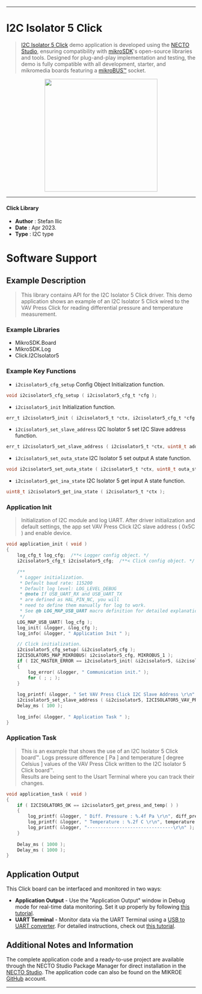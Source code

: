 
---
# I2C Isolator 5 Click

> [I2C Isolator 5 Click](https://www.mikroe.com/?pid_product=MIKROE-5725) demo application is developed using
the [NECTO Studio](https://www.mikroe.com/necto), ensuring compatibility with [mikroSDK](https://www.mikroe.com/mikrosdk)'s
open-source libraries and tools. Designed for plug-and-play implementation and testing, the demo is fully compatible with
all development, starter, and mikromedia boards featuring a [mikroBUS&trade;](https://www.mikroe.com/mikrobus) socket.

<p align="center">
  <img src="https://www.mikroe.com/?pid_product=MIKROE-5725&image=1" height=300px>
</p>

---

#### Click Library

- **Author**        : Stefan Ilic
- **Date**          : Apr 2023.
- **Type**          : I2C type

# Software Support

## Example Description

> This library contains API for the I2C Isolator 5 Click driver.
  This demo application shows an example of an I2C Isolator 5 Click 
  wired to the VAV Press Click for reading 
  differential pressure and temperature measurement.

### Example Libraries

- MikroSDK.Board
- MikroSDK.Log
- Click.I2CIsolator5

### Example Key Functions

- `i2cisolator5_cfg_setup` Config Object Initialization function.
```c
void i2cisolator5_cfg_setup ( i2cisolator5_cfg_t *cfg );
```

- `i2cisolator5_init` Initialization function.
```c
err_t i2cisolator5_init ( i2cisolator5_t *ctx, i2cisolator5_cfg_t *cfg );
```

- `i2cisolator5_set_slave_address` I2C Isolator 5 set I2C Slave address function.
```c
err_t i2cisolator5_set_slave_address ( i2cisolator5_t *ctx, uint8_t address );
```

- `i2cisolator5_set_outa_state` I2C Isolator 5 set output A state function.
```c
void i2cisolator5_set_outa_state ( i2cisolator5_t *ctx, uint8_t outa_state );
```

- `i2cisolator5_get_ina_state` I2C Isolator 5 get input A state function.
```c
uint8_t i2cisolator5_get_ina_state ( i2cisolator5_t *ctx );
```

### Application Init

> Initialization of I2C module and log UART.
  After driver initialization and default settings, 
  the app set VAV Press Click I2C slave address ( 0x5C ) 
  and enable device.

```c
void application_init ( void ) 
{
    log_cfg_t log_cfg;  /**< Logger config object. */
    i2cisolator5_cfg_t i2cisolator5_cfg;  /**< Click config object. */

    /** 
     * Logger initialization.
     * Default baud rate: 115200
     * Default log level: LOG_LEVEL_DEBUG
     * @note If USB_UART_RX and USB_UART_TX 
     * are defined as HAL_PIN_NC, you will 
     * need to define them manually for log to work. 
     * See @b LOG_MAP_USB_UART macro definition for detailed explanation.
     */
    LOG_MAP_USB_UART( log_cfg );
    log_init( &logger, &log_cfg );
    log_info( &logger, " Application Init " );

    // Click initialization.
    i2cisolator5_cfg_setup( &i2cisolator5_cfg );
    I2CISOLATOR5_MAP_MIKROBUS( i2cisolator5_cfg, MIKROBUS_1 );
    if ( I2C_MASTER_ERROR == i2cisolator5_init( &i2cisolator5, &i2cisolator5_cfg ) ) 
    {
        log_error( &logger, " Communication init." );
        for ( ; ; );
    }
    
    log_printf( &logger, " Set VAV Press Click I2C Slave Address \r\n" );
    i2cisolator5_set_slave_address ( &i2cisolator5, I2CISOLATOR5_VAV_PRESS_DEV_ADDR );
    Delay_ms ( 100 );
    
    log_info( &logger, " Application Task " );
}
```

### Application Task

> This is an example that shows the use of an I2C Isolator 5 Click board&trade;.
  Logs pressure difference [ Pa ] and temperature [ degree Celsius ] values 
  of the VAV Press Click written to the I2C Isolator 5 Click board&trade;.  
  Results are being sent to the Usart Terminal where you can track their changes.

```c
void application_task ( void ) 
{
    if ( I2CISOLATOR5_OK == i2cisolator5_get_press_and_temp( ) )
    {
        log_printf( &logger, " Diff. Pressure : %.4f Pa \r\n", diff_press );
        log_printf( &logger, " Temperature : %.2f C \r\n", temperature );
        log_printf( &logger, "--------------------------------\r\n" );
    }
    
    Delay_ms ( 1000 );
    Delay_ms ( 1000 );
}
```

## Application Output

This Click board can be interfaced and monitored in two ways:
- **Application Output** - Use the "Application Output" window in Debug mode for real-time data monitoring.
Set it up properly by following [this tutorial](https://www.youtube.com/watch?v=ta5yyk1Woy4).
- **UART Terminal** - Monitor data via the UART Terminal using
a [USB to UART converter](https://www.mikroe.com/click/interface/usb?interface*=uart,uart). For detailed instructions,
check out [this tutorial](https://help.mikroe.com/necto/v2/Getting%20Started/Tools/UARTTerminalTool).

## Additional Notes and Information

The complete application code and a ready-to-use project are available through the NECTO Studio Package Manager for 
direct installation in the [NECTO Studio](https://www.mikroe.com/necto). The application code can also be found on
the MIKROE [GitHub](https://github.com/MikroElektronika/mikrosdk_click_v2) account.

---
